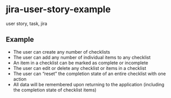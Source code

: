 # jira-user-story-example

user story, task, jira

## Example

- The user can create any number of checklists
- The user can add any number of individual items to any checklist
- An item in a checklist can be marked as complete or incomplete
- The user can edit or delete any checklist or items in a checklist
- The user can “reset” the completion state of an entire checklist with one action
- All data will be remembered upon returning to the application (including the completion state of checklist items)
